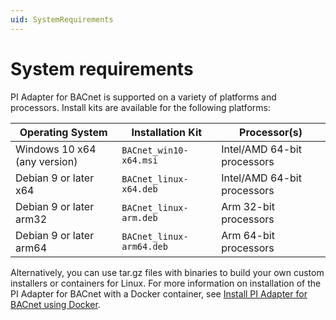 ```yaml
---
uid: SystemRequirements
---
```


# System requirements

PI Adapter for BACnet is supported on a variety of platforms and processors. Install kits are available for the following platforms:

| Operating System | Installation Kit | Processor(s) |
|-------------------|----------------------------------|-------------|
| Windows 10 x64 (any version)  | `BACnet_win10-x64.msi`     | Intel/AMD 64-bit processors |
| Debian 9 or later x64 | `BACnet_linux-x64.deb`     | Intel/AMD 64-bit processors |
| Debian 9 or later arm32 | `BACnet_linux-arm.deb`  | Arm 32-bit processors |
| Debian 9 or later arm64 | `BACnet_linux-arm64.deb`  | Arm 64-bit processors |

Alternatively, you can use tar.gz files with binaries to build your own custom installers or containers for Linux. For more information on installation of the PI Adapter for BACnet with a Docker container, see [Install PI Adapter for BACnet using Docker](xref:InstallPIAdapterForBACnetUsingDocker).
